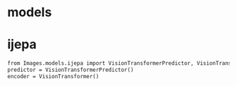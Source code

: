 # models

# ijepa 
```markdown
from Images.models.ijepa import VisionTransformerPredictor, VisionTransformer
predictor = VisionTransformerPredictor()
encoder = VisionTransformer()
```
